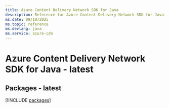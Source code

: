 ```yaml
---
title: Azure Content Delivery Network SDK for Java
description: Reference for Azure Content Delivery Network SDK for Java
ms.date: 09/19/2025
ms.topic: reference
ms.devlang: java
ms.service: azure-cdn
---
```

# Azure Content Delivery Network SDK for Java - latest
## Packages - latest
[!INCLUDE [packages](content-delivery-network-index.md)]
